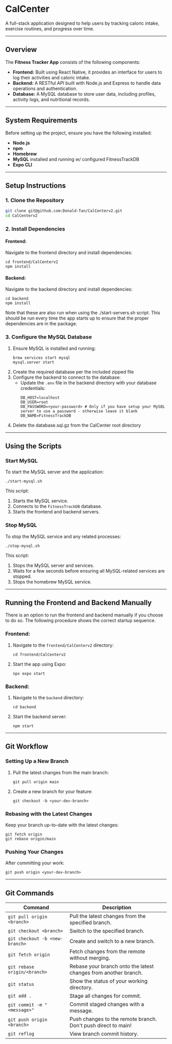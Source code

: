 # CalCenter

A full-stack application designed to help users by tracking caloric intake, exercise routines, and progress over time.

---

## Overview

The **Fitness Tracker App** consists of the following components:
- **Frontend:** Built using React Native, it provides an interface for users to log their activities and caloric intake.
- **Backend:** A RESTful API built with Node.js and Express to handle data operations and authentication.
- **Database:** A MySQL database to store user data, including profiles, activity logs, and nutritional records.

---

## System Requirements

Before setting up the project, ensure you have the following installed:
- **Node.js**
- **npm**
- **Homebrew**
- **MySQL** installed and running w/ configured FitnessTrackDB
- **Expo CLI**

---

## Setup Instructions

### 1. Clone the Repository
```bash
git clone git@github.com:Donald-Tan/CalCenterv2.git
cd CalCenterv2
```

### 2. Install Dependencies

#### Frontend:
Navigate to the frontend directory and install dependencies:
```
cd frontend/CalCenterv2
npm install
```

#### Backend:
Navigate to the backend directory and install dependencies:
```
cd backend
npm install
```

Note that these are also run when using the ./start-servers.sh script. This should be run every time the app starts up
to ensure that the proper dependencies are in the package.

### 3. Configure the MySQL Database
1. Ensure MySQL is installed and running:
   ```
   brew services start mysql
   mysql.server start
   ```
2. Create the required database per the included zipped file
3. Configure the backend to connect to the database:
    - Update the `.env` file in the backend directory with your database credentials:
      ```
      DB_HOST=localhost
      DB_USER=root
      DB_PASSWORD=<your-password> # Only if you have setup your MySQL server to use a password - otherwise leave it blank
      DB_NAME=FitnessTrackDB
      ```
4. Delete the database.sql.gz from the CalCenter root directory

---

## Using the Scripts

### Start MySQL
To start the MySQL server and the application:
```
./start-mysql.sh
```

This script:
1. Starts the MySQL service.
2. Connects to the `FitnessTrackDB` database.
3. Starts the frontend and backend servers.

### Stop MySQL
To stop the MySQL service and any related processes:
```
./stop-mysql.sh
```

This script:
1. Stops the MySQL server and services.
2. Waits for a few seconds before ensuring all MySQL-related services are stopped.
3. Stops the homebrew MySQL service.

---

## Running the Frontend and Backend Manually

There is an option to run the frontend and backend manually if you choose to do so. The following procedure shows the
correct startup sequence.

### Frontend:
1. Navigate to the `frontend/CalCenterv2` directory:
   ```
   cd frontend/CalCenterv2
   ```
2. Start the app using Expo:
   ```
   npx expo start
   ```

### Backend:
1. Navigate to the `backend` directory:
   ```
   cd backend
   ```
2. Start the backend server:
   ```
   npm start
   ```

---

## Git Workflow

### Setting Up a New Branch
1. Pull the latest changes from the main branch:
   ```
   git pull origin main
   ```
2. Create a new branch for your feature:
   ```
   git checkout -b <your-dev-branch>
   ```

### Rebasing with the Latest Changes
Keep your branch up-to-date with the latest changes:
```
git fetch origin
git rebase origin/main
```

### Pushing Your Changes
After committing your work:
```
git push origin <your-dev-branch>
```

---

## Git Commands

| **Command**                    | **Description**                                                 |
|--------------------------------|-----------------------------------------------------------------|
| `git pull origin <branch>`     | Pull the latest changes from the specified branch.              |
| `git checkout <branch>`        | Switch to the specified branch.                                 |
| `git checkout -b <new-branch>` | Create and switch to a new branch.                              |
| `git fetch origin`             | Fetch changes from the remote without merging.                  |
| `git rebase origin/<branch>`   | Rebase your branch onto the latest changes from another branch. |
| `git status`                   | Show the status of your working directory.                      |
| `git add .`                    | Stage all changes for commit.                                   |
| `git commit -m "<message>"`    | Commit staged changes with a message.                           |
| `git push origin <branch>`     | Push changes to the remote branch. Don't push direct to main!   |
| `git reflog`                   | View branch commit history.                                     |
